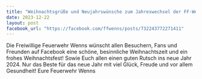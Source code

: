 ```yaml
---
title: "Weihnachtsgrüße und Neujahrswünsche zum Jahreswechsel der FF-Wenns"
date: 2023-12-22
layout: post
facebook_url: "https://facebook.com/ffwenns/posts/732243772271411"
---
```


Die Freiwillige Feuerwehr Wenns wünscht allen Besuchern, Fans und Freunden auf Facebook eine schöne, besinnliche Weihnachtszeit und ein frohes Weihnachtsfest! Sowie Euch allen einen guten Rutsch ins neue Jahr 2024. Nur das Beste für das neue Jahr mit viel Glück, Freude und vor allem Gesundheit! 
Eure Feuerwehr Wenns